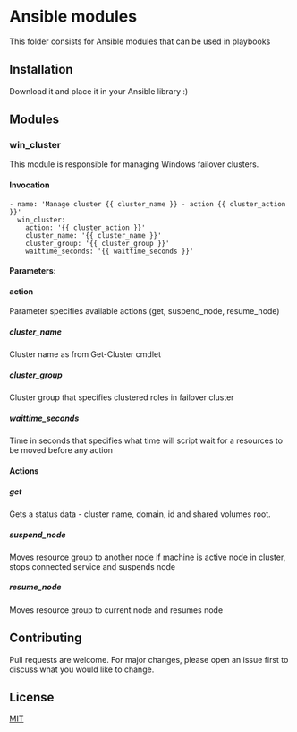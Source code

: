 # Ansible modules

This folder consists for Ansible modules that can be used in playbooks

## Installation

Download it and place it in your Ansible library :)


## Modules

### win_cluster
This module is responsible for managing Windows failover clusters.

#### Invocation 
```ansible
- name: 'Manage cluster {{ cluster_name }} - action {{ cluster_action }}'
  win_cluster:
    action: '{{ cluster_action }}'
    cluster_name: '{{ cluster_name }}'
    cluster_group: '{{ cluster_group }}'
    waittime_seconds: '{{ waittime_seconds }}' 
```

#### Parameters:
#### action
Parameter specifies available actions (get, suspend_node, resume_node)

##### cluster_name
Cluster name as from Get-Cluster cmdlet 

##### cluster_group
Cluster group that specifies clustered roles in failover cluster

##### waittime_seconds
Time in seconds that specifies what time will script wait for a resources to be moved before any action

#### Actions
##### get
Gets a status data - cluster name, domain, id and shared volumes root. 
##### suspend_node
Moves resource group to another node if machine is active node in cluster, stops connected service and suspends node
##### resume_node
Moves resource group to current node and resumes node


## Contributing
Pull requests are welcome. For major changes, please open an issue first to discuss what you would like to change.


## License
[MIT](https://choosealicense.com/licenses/mit/)
